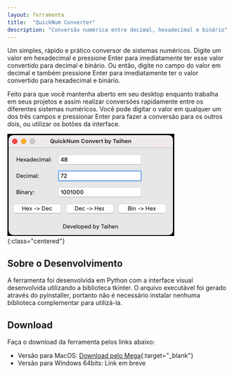 ```yaml
---
layout: ferramenta
title:  "QuickNum Converter"
description: "Conversão numérica entre decimal, hexadecimal e binário"
---
```


Um simples, rápido e prático conversor de sistemas numéricos. Digite um valor em hexadecimal e pressione Enter para imediatamente ter esse valor convertido para decimal e binário. Ou então, digite no campo do valor em decimal e também pressione Enter para imediatamente ter o valor convertido para hexadecimal e binário.

Feito para que você mantenha aberto em seu desktop enquanto trabalha em seus projetos e assim realizar conversões rapidamente entre os diferentes sistemas numéricos. Você pode digitar o valor em qualquer um dos três campos e pressionar Enter para fazer a conversão para os outros dois, ou utilizar os botões da interface.

![QuickNum Converter](/img/tool_quicknum/quicknum.png){:class="centered"}

## Sobre o Desenvolvimento

A ferramenta foi desenvolvida em Python com a interface visual desenvolvida utilizando a biblioteca tkinter. O arquivo executável foi gerado através do pyinstaller, portanto não é necessário instalar nenhuma biblioteca complementar para utilizá-la.

## Download

Faça o download da ferramenta pelos links abaixo:

- Versão para MacOS: [Download pelo Mega](https://mega.nz/file/52tUDZba#Lw9NMogkr0wup1SmSZkUSSo349x2qU4zmjyaud5MHyc){:target="_blank"}
- Versão para Windows 64bits: Link em breve